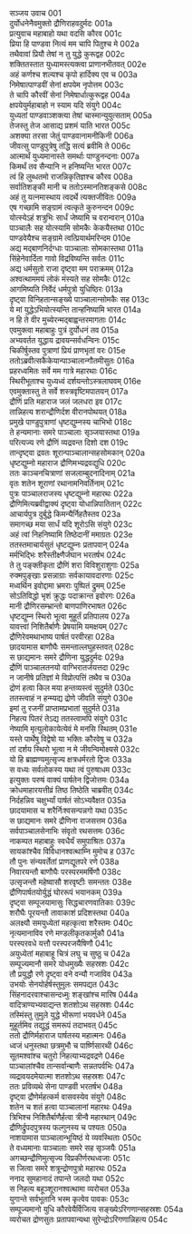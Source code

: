 सञ्जय उवाच	001  
दुर्योधनेनैवमुक्तो द्रौणिराहवदुर्मदः	001a  
प्रत्युवाच महाबाहो यथा वदसि कौरव	001c  
प्रिया हि पाण्डवा नित्यं मम चापि पितुश्च मे	002a  
तथैवावां प्रियौ तेषां न तु युद्धे कुरूद्वह	002c  
शक्तितस्तात युध्यामस्त्यक्त्वा प्राणानभीतवत्	002e  
अहं कर्णश्च शल्यश्च कृपो हार्दिक्य एव च	003a  
निमेषात्पाण्डवीं सेनां क्षपयेम नृपोत्तम	003c  
ते चापि कौरवीं सेनां निमेषार्धात्कुरूद्वह	004a  
क्षपयेयुर्महाबाहो न स्याम यदि संयुगे	004c  
युध्यतां पाण्डवाञ्शक्त्या तेषां चास्मान्युयुत्सताम्	005a  
तेजस्तु तेज आसाद्य प्रशमं याति भारत	005c  
अशक्या तरसा जेतुं पाण्डवानामनीकिनी	006a  
जीवत्सु पाण्डुपुत्रेषु तद्धि सत्यं ब्रवीमि ते	006c  
आत्मार्थं युध्यमानास्ते समर्थाः पाण्डुनन्दनाः	007a  
किमर्थं तव सैन्यानि न हनिष्यन्ति भारत	007c  
त्वं हि लुब्धतमो राजन्निकृतिज्ञश्च कौरव	008a  
सर्वातिशङ्की मानी च ततोऽस्मानतिशङ्कसे	008c  
अहं तु यत्नमास्थाय त्वदर्थे त्यक्तजीवितः	009a  
एष गच्छामि सङ्ग्रामं त्वत्कृते कुरुनन्दन	009c  
योत्स्येऽहं शत्रुभिः सार्धं जेष्यामि च वरान्वरान्	010a  
पाञ्चालैः सह योत्स्यामि सोमकैः केकयैस्तथा	010c  
पाण्डवेयैश्च सङ्ग्रामे त्वत्प्रियार्थमरिन्दम	010e  
अद्य मद्बाणनिर्दग्धाः पाञ्चालाः सोमकास्तथा	011a  
सिंहेनेवार्दिता गावो विद्रविष्यन्ति सर्वतः	011c  
अद्य धर्मसुतो राजा दृष्ट्वा मम पराक्रमम्	012a  
अश्वत्थाममयं लोकं मंस्यते सह सोमकैः	012c  
आगमिष्यति निर्वेदं धर्मपुत्रो युधिष्ठिरः	013a  
दृष्ट्वा विनिहतान्सङ्ख्ये पाञ्चालान्सोमकैः सह	013c  
ये मां युद्धेऽभियोत्स्यन्ति तान्हनिष्यामि भारत	014a  
न हि ते वीर मुच्येरन्मद्बाह्वन्तरमागताः	014c  
एवमुक्त्वा महाबाहुः पुत्रं दुर्योधनं तव	015a  
अभ्यवर्तत युद्धाय द्रावयन्सर्वधन्विनः	015c  
चिकीर्षुस्तव पुत्राणां प्रियं प्राणभृतां वरः	015e  
ततोऽब्रवीत्सकैकेयान्पाञ्चालान्गौतमीसुतः	016a  
प्रहरध्वमितः सर्वे मम गात्रे महारथाः	016c  
स्थिरीभूताश्च युध्यध्वं दर्शयन्तोऽस्त्रलाघवम्	016e  
एवमुक्तास्तु ते सर्वे शस्त्रवृष्टिमपातयन्	017a  
द्रौणिं प्रति महाराज जलं जलधरा इव	017c  
तान्निहत्य शरान्द्रौणिर्दश वीरानपोथयत्	018a  
प्रमुखे पाण्डुपुत्राणां धृष्टद्युम्नस्य चाभिभो	018c  
ते हन्यमानाः समरे पाञ्चालाः सृञ्जयास्तथा	019a  
परित्यज्य रणे द्रौणिं व्यद्रवन्त दिशो दश	019c  
तान्दृष्ट्वा द्रवतः शूरान्पाञ्चालान्सहसोमकान्	020a  
धृष्टद्युम्नो महाराज द्रौणिमभ्यद्रवद्युधि	020c  
ततः काञ्चनचित्राणां सजलाम्बुदनादिनाम्	021a  
वृतः शतेन शूराणां रथानामनिवर्तिनाम्	021c  
पुत्रः पाञ्चालराजस्य धृष्टद्युम्नो महारथः	022a  
द्रौणिमित्यब्रवीद्वाक्यं दृष्ट्वा योधान्निपातितान्	022c  
आचार्यपुत्र दुर्बुद्धे किमन्यैर्निहतैस्तव	023a  
समागच्छ मया सार्धं यदि शूरोऽसि संयुगे	023c  
अहं त्वां निहनिष्यामि तिष्ठेदानीं ममाग्रतः	023e  
ततस्तमाचार्यसुतं धृष्टद्युम्नः प्रतापवान्	024a  
मर्मभिद्भिः शरैस्तीक्ष्णैर्जघान भरतर्षभ	024c  
ते तु पङ्क्तीकृता द्रौणिं शरा विविशुराशुगाः	025a  
रुक्मपुङ्खाः प्रसन्नाग्राः सर्वकायावदारणाः	025c  
मध्वर्थिन इवोद्दामा भ्रमराः पुष्पितं द्रुमम्	025e  
सोऽतिविद्धो भृशं क्रुद्धः पदाक्रान्त इवोरगः	026a  
मानी द्रौणिरसम्भ्रान्तो बाणपाणिरभाषत	026c  
धृष्टद्युम्न स्थिरो भूत्वा मुहूर्तं प्रतिपालय	027a  
यावत्त्वां निशितैर्बाणैः प्रेषयामि यमक्षयम्	027c  
द्रौणिरेवमथाभाष्य पार्षतं परवीरहा	028a  
छादयामास बाणौघैः समन्ताल्लघुहस्तवत्	028c  
स छाद्यमानः समरे द्रौणिना युद्धदुर्मदः	029a  
द्रौणिं पाञ्चालतनयो वाग्भिरातर्जयत्तदा	029c  
न जानीषे प्रतिज्ञां मे विप्रोत्पत्तिं तथैव च	030a  
द्रोणं हत्वा किल मया हन्तव्यस्त्वं सुदुर्मते	030c  
ततस्त्वाहं न हन्म्यद्य द्रोणे जीवति संयुगे	030e  
इमां तु रजनीं प्राप्तामप्रभातां सुदुर्मते	031a  
निहत्य पितरं तेऽद्य ततस्त्वामपि संयुगे	031c  
नेष्यामि मृत्युलोकायेत्येवं मे मनसि स्थितम्	031e  
यस्ते पार्थेषु विद्वेषो या भक्तिः कौरवेषु च	032a  
तां दर्शय स्थिरो भूत्वा न मे जीवन्विमोक्ष्यसे	032c  
यो हि ब्राह्मण्यमुत्सृज्य क्षत्रधर्मरतो द्विजः	033a  
स वध्यः सर्वलोकस्य यथा त्वं पुरुषाधम	033c  
इत्युक्तः परुषं वाक्यं पार्षतेन द्विजोत्तमः	034a  
क्रोधमाहारयत्तीव्रं तिष्ठ तिष्ठेति चाब्रवीत्	034c  
निर्दहन्निव चक्षुर्भ्यां पार्षतं सोऽभ्यवैक्षत	035a  
छादयामास च शरैर्निःश्वसन्पन्नगो यथा	035c  
स छाद्यमानः समरे द्रौणिना राजसत्तम	036a  
सर्वपाञ्चालसेनाभिः संवृतो रथसत्तमः	036c  
नाकम्पत महाबाहुः स्वधैर्यं समुपाश्रितः	037a  
सायकांश्चैव विविधानश्वत्थाम्नि मुमोच ह	037c  
तौ पुनः संन्यवर्तेतां प्राणद्यूतपरे रणे	038a  
निवारयन्तौ बाणौघैः परस्परममर्षिणौ	038c  
उत्सृजन्तौ महेष्वासौ शरवृष्टीः समन्ततः	038e  
द्रौणिपार्षतयोर्युद्धं घोररूपं भयानकम्	039a  
दृष्ट्वा सम्पूजयामासुः सिद्धचारणवातिकाः	039c  
शरौघैः पूरयन्तौ तावाकाशं प्रदिशस्तथा	040a  
अलक्ष्यौ समयुध्येतां महत्कृत्वा शरैस्तमः	040c  
नृत्यमानाविव रणे मण्डलीकृतकार्मुकौ	041a  
परस्परवधे यत्तौ परस्परजयैषिणौ	041c  
अयुध्येतां महाबाहू चित्रं लघु च सुष्ठु च	042a  
सम्पूज्यमानौ समरे योधमुख्यैः सहस्रशः	042c  
तौ प्रयुद्धौ रणे दृष्ट्वा वने वन्यौ गजाविव	043a  
उभयोः सेनयोर्हर्षस्तुमुलः समपद्यत	043c  
सिंहनादरवाश्चासन्दध्मुः शङ्खांश्च मारिष	044a  
वादित्राण्यभ्यवाद्यन्त शतशोऽथ सहस्रशः	044c  
तस्मिंस्तु तुमुले युद्धे भीरूणां भयवर्धने	045a  
मुहूर्तमिव तद्युद्धं समरूपं तदाभवत्	045c  
ततो द्रौणिर्महाराज पार्षतस्य महात्मनः	046a  
ध्वजं धनुस्तथा छत्रमुभौ च पार्ष्णिसारथी	046c  
सूतमश्वांश्च चतुरो निहत्याभ्यद्रवद्रणे	046e  
पाञ्चालांश्चैव तान्सर्वान्बाणैः सन्नतपर्वभिः	047a  
व्यद्रावयदमेयात्मा शतशोऽथ सहस्रशः	047c  
ततः प्रविव्यथे सेना पाण्डवी भरतर्षभ	048a  
दृष्ट्वा द्रौणेर्महत्कर्म वासवस्येव संयुगे	048c  
शतेन च शतं हत्वा पाञ्चालानां महारथः	049a  
त्रिभिश्च निशितैर्बाणैर्हत्वा त्रीन्वै महारथान्	049c  
द्रौणिर्द्रुपदपुत्रस्य फल्गुनस्य च पश्यतः	050a  
नाशयामास पाञ्चालान्भूयिष्ठं ये व्यवस्थिताः	050c  
ते वध्यमानाः पाञ्चालाः समरे सह सृञ्जयैः	051a  
अगच्छन्द्रौणिमुत्सृज्य विप्रकीर्णरथध्वजाः	051c  
स जित्वा समरे शत्रून्द्रोणपुत्रो महारथः	052a  
ननाद सुमहानादं तपान्ते जलदो यथा	052c  
स निहत्य बहूञ्शूरानश्वत्थामा व्यरोचत	053a  
युगान्ते सर्वभूतानि भस्म कृत्वेव पावकः	053c  
सम्पूज्यमानो युधि कौरवेयैर्विजित्य सङ्ख्येऽरिगणान्सहस्रशः	054a  
व्यरोचत द्रोणसुतः प्रतापवान्यथा सुरेन्द्रोऽरिगणान्निहत्य	054c  
